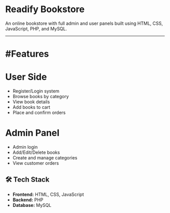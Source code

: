  #  Readify Bookstore

An online bookstore with full admin and user panels built using HTML, CSS, JavaScript, PHP, and MySQL.

---


 # #Features

# User Side
- Register/Login system
- Browse books by category
- View book details
- Add books to cart
- Place and confirm orders

# Admin Panel
- Admin login
- Add/Edit/Delete books
- Create and manage categories
- View customer orders

## 🛠️ Tech Stack

- **Frontend:** HTML, CSS, JavaScript
- **Backend:** PHP
- **Database:** MySQL


